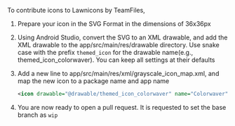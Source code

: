 To contribute icons to Lawnicons by TeamFiles,

1. Prepare your icon in the SVG Format in the dimensions of 36x36px

2. Using Android Studio, convert the SVG to an XML drawable, and add the XML drawable to the app/src/main/res/drawable directory. Use snake case with the prefix `themed_icon` for the drawable name(e.g., themed_icon_colorwaver). You can keep all settings at their defaults

3. Add a new line to app/src/main/res/xml/grayscale_icon_map.xml, and map the new icon to a package name and app name

    ```xml
    <icon drawable="@drawable/themed_icon_colorwaver" name="Colorwaver" package="com.mrousavy.colorwaver" />
    ```

4. You are now ready to open a pull request. It is requested to set the base branch as `wip`